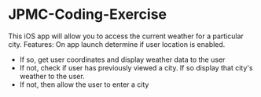 # JPMC-Coding-Exercise

This iOS app will allow you to access the current weather for a particular city.
Features:
On app launch determine if user location is enabled.
  - If so, get user coordinates and display weather data to the user
  - If not, check if user has previously viewed a city. If so display that city's weather to the user.
  - If not, then allow the user to enter a city
